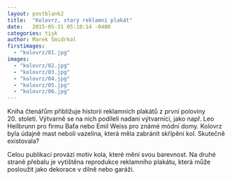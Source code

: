 ```yaml
---
layout: postblank2
title:  "Kolovrz, starý reklamní plakát"
date:   2015-05-31 05:10:14 -0400
categories: tisk
author: Marek Šmidrkal
firstimages:
  - "kolovrz/01.jpg"
images:
  - "kolovrz/02.jpg"
  - "kolovrz/03.jpg"
  - "kolovrz/04.jpg"
  - "kolovrz/05.jpg"
  - "kolovrz/06.jpg"
---
```

<p class="descp">Kniha čtenářům přibližuje historii reklamních plakátů z&nbsp;první poloviny 20.&nbsp;století. Výtvarně se na nich podíleli nadaní výtvarníci, jako např. Leo Heilbrunn pro firmu Baťa nebo Emil Weiss pro známé módní domy. Kolovrz byla údajně mast neboli vazelína, která měla zabránit skřípění kol. Skutečně existovala?</p>
<p class="descp">Celou publikací provází motiv kola, které mění svou barevnost. Na druhé straně přebalu je vytištěna reprodukce reklamního plakátu, která může posloužit jako dekorace v&nbsp;dílně nebo garáži.</p>
